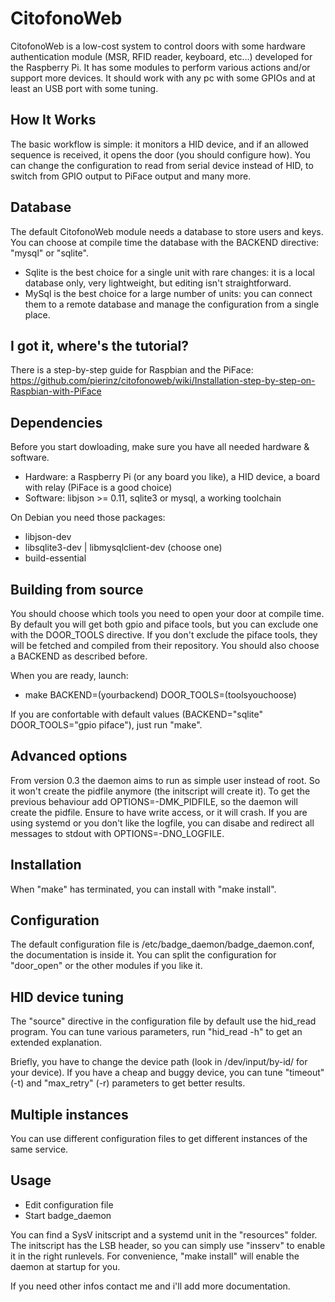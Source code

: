 CitofonoWeb
===============================
CitofonoWeb is a low-cost system to control doors with some hardware authentication
module (MSR, RFID reader, keyboard, etc...) developed for the Raspberry Pi.
It has some modules to perform various actions and/or support more devices.
It should work with any pc with some GPIOs and at least an USB port with some tuning.

How It Works
-------------------------------
The basic workflow is simple: it monitors a HID device, and if an allowed sequence
is received, it opens the door (you should configure how).
You can change the configuration to read from serial device instead of HID,
to switch from GPIO output to PiFace output and many more.

Database
-------------------------------
The default CitofonoWeb module needs a database to store users and keys.
You can choose at compile time the database with the BACKEND directive:
"mysql" or "sqlite".
- Sqlite is the best choice for a single unit with rare changes: it is a local 
	database only, very	lightweight, but editing isn't straightforward.
- MySql is the best choice for a large number of units: you can connect them to
	a remote database and manage the configuration from a single place.

I got it, where's the tutorial?
-------------------------------
There is a step-by-step guide for Raspbian and the PiFace:
https://github.com/pierinz/citofonoweb/wiki/Installation-step-by-step-on-Raspbian-with-PiFace

Dependencies
-------------------------------
Before you start dowloading, make sure you have all needed hardware & software.
- Hardware: a Raspberry Pi (or any board you like), a HID device, a board with
	relay (PiFace is a good choice)
- Software: libjson >= 0.11, sqlite3 or mysql, a working toolchain

On Debian you need those packages:
- libjson-dev
- libsqlite3-dev | libmysqlclient-dev (choose one)
- build-essential

Building from source
-------------------------------
You should choose which tools you need to open your door at compile time.
By default you will get both gpio and piface tools, but you can exclude one
with the DOOR_TOOLS directive.
If you don't exclude the piface tools, they will be fetched and compiled from
their repository.
You should also choose a BACKEND as described before.

When you are ready, launch:
- make BACKEND=(yourbackend) DOOR_TOOLS=(toolsyouchoose)

If you are confortable with default values (BACKEND="sqlite" DOOR_TOOLS="gpio piface"),
just run "make".

Advanced options
-------------------------------
From version 0.3 the daemon aims to run as simple user instead of root. So it won't create the pidfile anymore
(the initscript will create it).
To get the previous behaviour add OPTIONS=-DMK_PIDFILE, so the daemon will create the pidfile. Ensure to have write access, or it will crash.
If you are using systemd or you don't like the logfile, you can disabe and redirect all messages to stdout with OPTIONS=-DNO_LOGFILE.

Installation
-------------------------------
When "make" has terminated, you can install with "make install".

Configuration
-------------------------------
The default configuration file is /etc/badge_daemon/badge_daemon.conf, the documentation is inside it.
You can split the configuration for "door_open" or the other modules if you like it.

HID device tuning
-------------------------------
The "source" directive in the configuration file by default use the hid_read program.
You can tune various parameters, run "hid_read -h" to get an extended explanation.

Briefly, you have to change the device path (look in /dev/input/by-id/ for your device).
If you have a cheap and buggy device, you can tune "timeout" (-t) and 
"max_retry" (-r) parameters to get better results.

Multiple instances
-------------------------------
You can use different configuration files to get different instances of the same service.


Usage
-------------------------------
- Edit configuration file
- Start badge_daemon

You can find a SysV initscript and a systemd unit in the "resources" folder.
The initscript has the LSB header, so you can simply use "insserv" to enable it
in the right runlevels.
For convenience, "make install" will enable the daemon at startup for you.

If you need other infos contact me and i'll add more documentation.
